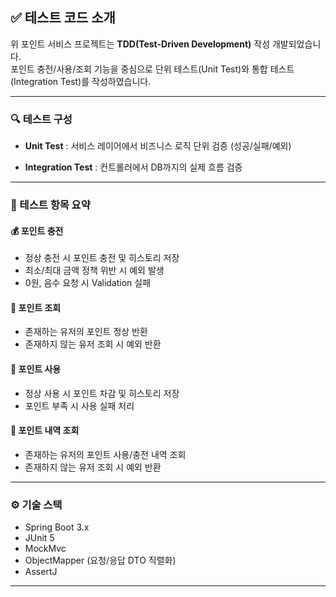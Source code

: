 ## ✅ 테스트 코드 소개

위 포인트 서비스 프로젝트는 **TDD(Test-Driven Development)** 작성   개발되었습니다.  
포인트 충전/사용/조회 기능을 중심으로 단위 테스트(Unit Test)와 통합 테스트(Integration Test)를 작성하였습니다.

---

### 🔍 테스트 구성
- **Unit Test** : 서비스 레이어에서 비즈니스 로직 단위 검증 (성공/실패/예외)

- **Integration Test** : 컨트롤러에서 DB까지의 실제 흐름 검증

---

### 🧪 테스트 항목 요약

#### 💰 포인트 충전
- 정상 충전 시 포인트 충전 및 히스토리 저장
- 최소/최대 금액 정책 위반 시 예외 발생
- 0원, 음수 요청 시 Validation 실패

#### 🧾 포인트 조회
- 존재하는 유저의 포인트 정상 반환
- 존재하지 않는 유저 조회 시 예외 반환

#### 💸 포인트 사용
- 정상 사용 시 포인트 차감 및 히스토리 저장
- 포인트 부족 시 사용 실패 처리

#### 🧾 포인트 내역 조회
- 존재하는 유저의 포인트 사용/충전 내역 조회
- 존재하지 않는 유저 조회 시 예외 반환


---

### ⚙️ 기술 스택

- Spring Boot 3.x
- JUnit 5
- MockMvc
- ObjectMapper (요청/응답 DTO 직렬화)
- AssertJ

---
